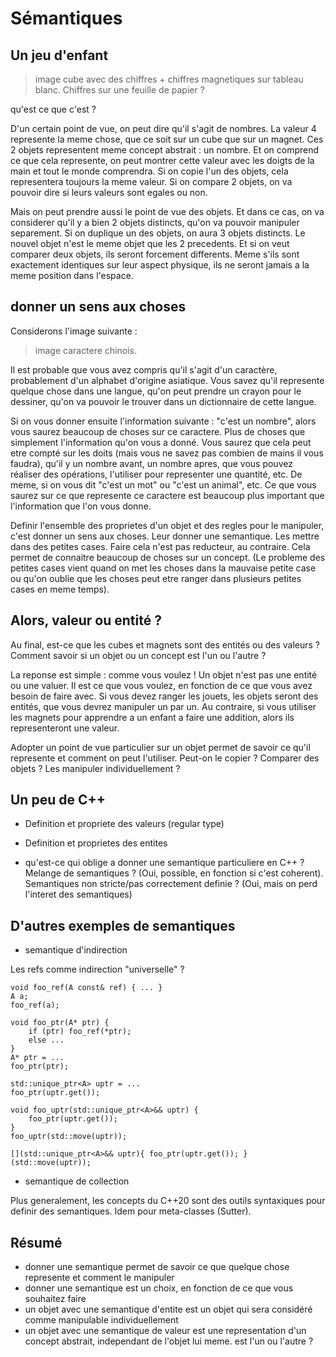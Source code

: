 
# Sémantiques

## Un jeu d'enfant

> image cube avec des chiffres + chiffres magnetiques sur tableau blanc. Chiffres sur une feuille de papier ?

qu'est ce que c'est ?

D'un certain point de vue, on peut dire qu'il s'agit de nombres. La valeur 4 represente la meme chose, que ce soit 
sur un cube que sur un magnet. Ces 2 objets representent meme concept abstrait : un nombre. Et on comprend ce que cela 
represente, on peut montrer cette valeur avec les doigts de la main et tout le monde comprendra. Si on copie
l'un des objets, cela representera toujours la meme valeur. Si on compare 2 objets, on va pouvoir dire si leurs valeurs
sont egales ou non.

Mais on peut prendre aussi le point de vue des objets. Et dans ce cas, on va considerer qu'il y a bien 2 objets distincts,
qu'on va pouvoir manipuler separement. Si on duplique un des objets, on aura 3 objets distincts. Le nouvel objet n'est
le meme objet que les 2 precedents. Et si on veut comparer deux objets, ils seront forcement differents. Meme s'ils sont
exactement identiques sur leur aspect physique, ils ne seront jamais a la meme position dans l'espace.

## donner un sens aux choses

Considerons l'image suivante :

> image caractere chinois. 

Il est probable que vous avez compris qu'il s'agit d'un caractère, probablement d'un alphabet d'origine asiatique. 
Vous savez qu'il represente quelque chose dans une langue, qu'on peut prendre un crayon pour le dessiner, qu'on va 
pouvoir le trouver dans un dictionnaire de cette langue.

Si on vous donner ensuite l'information suivante : "c'est un nombre", alors vous saurez beaucoup de choses sur ce
caractere. Plus de choses que simplement l'information qu'on vous a donné. Vous saurez que cela peut etre compté
sur les doits (mais vous ne savez pas combien de mains il vous faudra), qu'il y un nombre avant, un nombre apres,
que vous pouvez réaliser des opérations, l'utiliser pour representer une quantité, etc.
De meme, si on vous dit "c'est un mot" ou "c'est un animal", etc. Ce que vous saurez sur ce que represente ce
caractere est beaucoup plus important que l'information que l'on vous donne.

Definir l'ensemble des proprietes d'un objet et des regles pour le manipuler, c'est donner un sens aux choses. Leur
donner une semantique. Les mettre dans des petites cases. Faire cela n'est pas reducteur, au contraire. Cela permet
de connaitre beaucoup de choses sur un concept. (Le probleme des petites cases vient quand on met les choses dans
la mauvaise petite case ou qu'on oublie que les choses peut etre ranger dans plusieurs petites cases en meme temps).

## Alors, valeur ou entité ?

Au final, est-ce que les cubes et magnets sont des entités ou des valeurs ? Comment savoir si un objet ou un concept
est l'un ou l'autre ?

La reponse est simple : comme vous voulez !
Un objet n'est pas une entité ou une valuer. Il est ce que vous voulez, en fonction de ce que vous avez besoin de faire
avec. Si vous devez ranger les jouets, les objets seront des entités, que vous devrez manipuler un par un. Au contraire,
si vous utiliser les magnets pour apprendre a un enfant a faire une addition, alors ils representeront une valeur.

Adopter un point de vue particulier sur un objet permet de savoir ce qu'il represente et comment on peut l'utiliser. 
Peut-on le copier ? Comparer des objets ? Les manipuler individuellement ?

## Un peu de C++

- Definition et propriete des valeurs (regular type)

- Definition et proprietes des entites

- qu'est-ce qui oblige a donner une semantique particuliere en C++ ? Melange de semantiques ? (Oui, possible, en fonction si 
c'est coherent). Semantiques non stricte/pas correctement definie ? (Oui, mais on perd l'interet des semantiques)

## D'autres exemples de semantiques

- semantique d'indirection

Les refs comme indirection "universelle" ?

```
void foo_ref(A const& ref) { ... }
A a;
foo_ref(a);

void foo_ptr(A* ptr) {
    if (ptr) foo_ref(*ptr);
    else ...
}
A* ptr = ...
foo_ptr(ptr);

std::unique_ptr<A> uptr = ...
foo_ptr(uptr.get());

void foo_uptr(std::unique_ptr<A>&& uptr) {
    foo_ptr(uptr.get());
}
foo_uptr(std::move(uptr));

[](std::unique_ptr<A>&& uptr){ foo_ptr(uptr.get()); }(std::move(uptr));
```

- semantique de collection

Plus generalement, les concepts du C++20 sont des outils syntaxiques pour definir des semantiques.
Idem pour meta-classes (Sutter).

## Résumé

- donner une semantique permet de savoir ce que quelque chose represente et comment le manipuler
- donner une semantique est un choix, en fonction de ce que vous souhaitez faire
- un objet avec une semantique d'entite est un objet qui sera considéré comme manipulable individuellement
- un objet avec une semantique de valeur est une representation d'un concept abstrait, independant de l'objet lui meme.
est l'un ou l'autre ?
